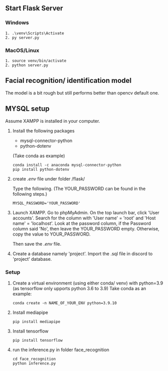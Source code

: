 ## Start Flask Server
### Windows

    1. .\venv\Scripts\Activate
    2. py server.py
    
### MacOS/Linux

    1. source venv/bin/activate
    2. python server.py

## Facial recognition/ identification model

The model is a bit rough but still performs better than opencv default one.


## MYSQL setup

Assume XAMPP is installed in your computer.

1. Install the following packages

    * mysql-connector-python
    * python-dotenv

    (Take conda as example)
    ```
    conda install -c anaconda mysql-connector-python
    pip install python-dotenv
    ```

2. create _.env_ file under folder /flask/

    Type the following. (The YOUR_PASSWORD can be found in the following steps.)

    ```
    MYSQL_PASSWORD='YOUR_PASSWORD'
    ```

3. Launch XAMPP. Go to phpMyAdmin.
    On the top launch bar, click 'User accounts'. Search for the column with 'User name' = 'root' and 'Host name' = 'localhost'. Look at the password column, if the Password column said 'No', then leave the YOUR_PASSWORD empty. Otherwise, copy the value to YOUR_PASSWORD.

    Then save the _.env_ file.

4. Create a database namely 'project'. Import the .sql file in discord to 'project' database.



### Setup
1. Create a virtual environment (using either conda/ venv) with python=3.9 
    (as tensorflow only upports python 3.6 to 3.9)
    Take conda as an example: 
    ```
    conda create -n NAME_OF_YOUR_ENV python=3.9.10
    ```
2. Install mediapipe
    ```
    pip install mediapipe
    ```
3. Install tensorflow
    ```
    pip install tensorflow
    ```
4. run the inference.py in folder face_recognition
    ```
    cd face_recognition
    python inference.py
    ```
    